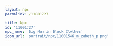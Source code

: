 ```yaml
---
layout: npc
permalink: /11001727

title: Npc
id: '11001727'
npc_name: 'Big Man in Black Clothes'
icon_url: 'portrait/npc/11001546_m_zabeth_p.png'
---
```

